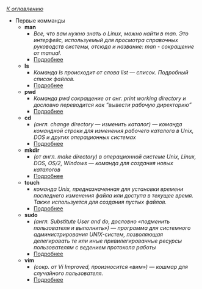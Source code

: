*[К оглавлению](index.md)*
- Первые комманды
    - **man**
        - *Все, что вам нужно знать о Linux, можно найти в man. Это интерфейс, используемый для просмотра справочных руководств системы, отсюда и название: man - сокращение от manual.*
        - [Подробнее](https://losst.ru/chto-takoe-man)
    - **ls**
        - *Команда ls происходит от слова list — список. Подробный список файлов.*
        - [Подробнее](https://losst.ru/komanda-ls-linux)
    - **pwd**
        - *Команда pwd сокращение от анг. print working directory и дословно переводится как “вывести рабочую директорию”*
        - [Подробнее](https://losst.ru/komanda-pwd-linux)
    - **cd**
        - *(англ. change directory — изменить каталог) — команда командной строки для изменения рабочего каталога в Unix, DOS и других операционных системах*
        - [Подробнее](https://losst.ru/komanda-cd-linux)
    - **mkdir**
        - *(от англ. make directory) в операционной системе Unix, Linux, DOS, OS/2, Windows — команда для создания новых каталогов*
        - [Подробнее](https://pingvinus.ru/note/cmd-mkdir)
    - **touch**
        - *команда Unix, предназначенная для установки времени последнего изменения файла или доступа в текущее время. Также используется для создания пустых файлов.*
        - [Подробнее](https://lumpics.ru/command-touch-in-linux/)
    - **sudo**
        - *(англ. Substitute User and do, дословно «подменить пользователя и выполнить») — программа для системного администрирования UNIX-систем, позволяющая делегировать те или иные привилегированные ресурсы пользователям с ведением протокола работы*
        - [Подробнее](https://losst.ru/komanda-sudo-v-linux)
    - **vim**
        - *(сокр. от Vi Improved, произносится «вим») — кошмар для случайного пользователя.*
        - [Подробнее](https://losst.ru/kak-polzovatsya-tekstovym-redaktorom-vim)
